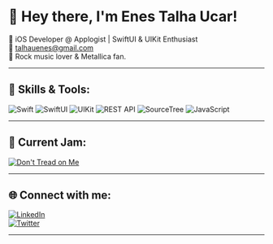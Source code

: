# 👋 Hey there, I'm Enes Talha Ucar!

🎯 iOS Developer @ Applogist | SwiftUI & UIKit Enthusiast  
📧 talhauenes@gmail.com  
🎸 Rock music lover & Metallica fan.  

---

## 🚀 Skills & Tools:
![Swift](https://img.shields.io/badge/Swift-FA7343?style=for-the-badge&logo=swift&logoColor=white)
![SwiftUI](https://img.shields.io/badge/SwiftUI-007AFF?style=for-the-badge&logo=swift&logoColor=white)
![UIKit](https://img.shields.io/badge/UIKit-2396F3?style=for-the-badge&logo=apple&logoColor=white)
![REST API](https://img.shields.io/badge/REST%20API-02569B?style=for-the-badge&logo=postman&logoColor=white)
![SourceTree](https://img.shields.io/badge/SourceTree-0052CC?style=for-the-badge&logo=sourcetree&logoColor=white)
![JavaScript](https://img.shields.io/badge/JavaScript-F7DF1E?style=for-the-badge&logo=javascript&logoColor=black)

---

## 🎸 Current Jam:
[![Don't Tread on Me](https://img.shields.io/badge/Metallica-Don't%20Tread%20on%20Me-blue?style=for-the-badge&logo=spotify&logoColor=white)](https://open.spotify.com/track/2b7r6fN91KiHnp00aqHZ7x?si=a53262c6ea9f4bbf)

---

## 🌐 Connect with me:
[![LinkedIn](https://img.shields.io/badge/LinkedIn-Enes%20Talha%20Ucar-blue?style=for-the-badge&logo=linkedin&logoColor=white)](https://www.linkedin.com/in/enestalhaucar/)  
[![Twitter](https://img.shields.io/badge/Twitter-@enestalhau-1DA1F2?style=for-the-badge&logo=twitter&logoColor=white)](https://x.com/enestalhau)

---


